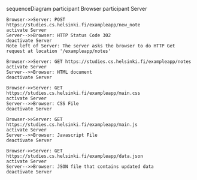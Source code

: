 sequenceDiagram
    participant Browser
    participant Server

    Browser->>Server: POST https://studies.cs.helsinki.fi/exampleapp/new_note
    activate Server
    Server-->>Browser: HTTP Status Code 302
    deactivate Server
    Note left of Server: The server asks the browser to do HTTP Get request at location	'/exampleapp/notes'

    Browser->>Server: GET https://studies.cs.helsinki.fi/exampleapp/notes
    activate Server
    Server-->>Browser: HTML document
    deactivate Server

    Browser->>Server: GET https://studies.cs.helsinki.fi/exampleapp/main.css
    activate Server
    Server-->>Browser: CSS File
    deactivate Server

    Browser->>Server: GET https://studies.cs.helsinki.fi/exampleapp/main.js
    activate Server
    Server-->>Browser: Javascript File
    deactivate Server

    Browser->>Server: GET https://studies.cs.helsinki.fi/exampleapp/data.json
    activate Server
    Server-->>Browser: JSON file that contains updated data
    deactivate Server